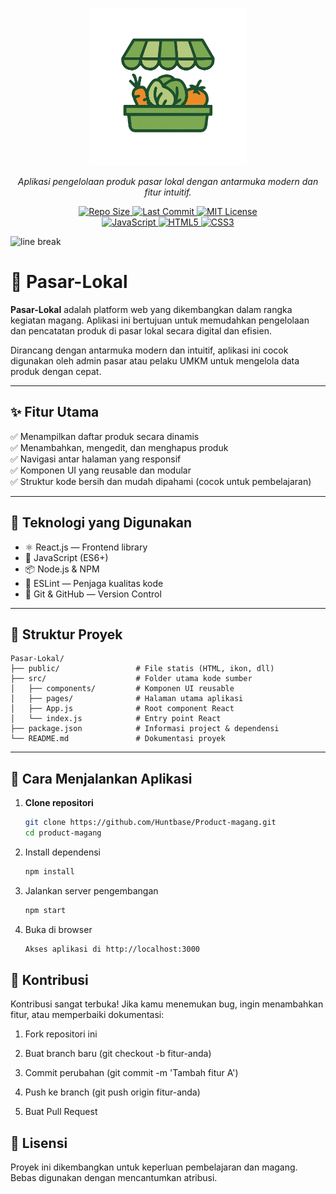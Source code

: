 <div id="top">

<p align="center">

<img alt="Pasar Lokal Logo" src="./public/favicon.ico" width="50%">

</p>

<p align="center">
  <em>Aplikasi pengelolaan produk pasar lokal dengan antarmuka modern dan fitur intuitif.</em>
</p>

<p align="center">
  <a href="https://github.com/Huntbase/Product-magang">
    <img src="https://img.shields.io/github/repo-size/Huntbase/Product-magang?label=Repo%20Size&color=green&logo=github" alt="Repo Size">
  </a>
  <a href="https://github.com/Huntbase/Product-magang/commits/main">
    <img src="https://img.shields.io/github/last-commit/Huntbase/Product-magang?label=Last%20Commit&color=blueviolet&logo=git" alt="Last Commit">
  </a>
  <a href="https://opensource.org/license/mit/">
    <img src="https://img.shields.io/badge/License-MIT-green.svg?logo=opensourceinitiative" alt="MIT License">
  </a>
  <br />
  <a href="#">
    <img src="https://img.shields.io/badge/JavaScript-ES6+-yellow?logo=javascript&logoColor=black" alt="JavaScript">
  </a>
  <a href="#">
    <img src="https://img.shields.io/badge/HTML5-Intermediate-orange?logo=html5&logoColor=white" alt="HTML5">
  </a>
  <a href="#">
    <img src="https://img.shields.io/badge/CSS3-Intermediate-blue?logo=css3&logoColor=white" alt="CSS3">
  </a>
</p>

</div>

<img src="https://raw.githubusercontent.com/eli64s/readme-ai/eb2a0b4778c633911303f3c00f87874f398b5180/docs/docs/assets/svg/line-gradient.svg" alt="line break" width="100%" height="3px">

# 🛒 Pasar-Lokal

**Pasar-Lokal** adalah platform web yang dikembangkan dalam rangka kegiatan magang. Aplikasi ini bertujuan untuk memudahkan pengelolaan dan pencatatan produk di pasar lokal secara digital dan efisien.

Dirancang dengan antarmuka modern dan intuitif, aplikasi ini cocok digunakan oleh admin pasar atau pelaku UMKM untuk mengelola data produk dengan cepat.

---

## ✨ Fitur Utama

✅ Menampilkan daftar produk secara dinamis  
✅ Menambahkan, mengedit, dan menghapus produk  
✅ Navigasi antar halaman yang responsif  
✅ Komponen UI yang reusable dan modular  
✅ Struktur kode bersih dan mudah dipahami (cocok untuk pembelajaran)

---

## 🔧 Teknologi yang Digunakan

- ⚛️ React.js — Frontend library
- 🧰 JavaScript (ES6+)
- 📦 Node.js & NPM
- 🧹 ESLint — Penjaga kualitas kode
- 📁 Git & GitHub — Version Control

---

## 📂 Struktur Proyek

```text
Pasar-Lokal/
├── public/                 # File statis (HTML, ikon, dll)
├── src/                    # Folder utama kode sumber
│   ├── components/         # Komponen UI reusable
│   ├── pages/              # Halaman utama aplikasi
│   ├── App.js              # Root component React
│   └── index.js            # Entry point React
├── package.json            # Informasi project & dependensi
└── README.md               # Dokumentasi proyek
```

---

## 🚀 Cara Menjalankan Aplikasi

1. **Clone repositori**

   ```bash
   git clone https://github.com/Huntbase/Product-magang.git
   cd product-magang
   ```

2. Install dependensi

   ```bash
   npm install
   ```

3. Jalankan server pengembangan

   ```bash
   npm start
   ```

4. Buka di browser

   ```bash
   Akses aplikasi di http://localhost:3000
   ```

## 🙌 Kontribusi

Kontribusi sangat terbuka!
Jika kamu menemukan bug, ingin menambahkan fitur, atau memperbaiki dokumentasi:

1. Fork repositori ini

2. Buat branch baru (git checkout -b fitur-anda)

3. Commit perubahan (git commit -m 'Tambah fitur A')

4. Push ke branch (git push origin fitur-anda)

5. Buat Pull Request

## 📄 Lisensi

Proyek ini dikembangkan untuk keperluan pembelajaran dan magang. Bebas digunakan dengan mencantumkan atribusi.
